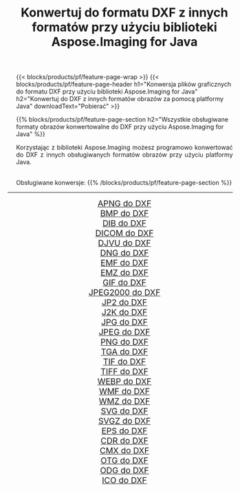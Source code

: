 ﻿---
title: Konwertuj do formatu DXF z innych formatów przy użyciu biblioteki Aspose.Imaging for Java 
weight: 3920
url: /pl/java/conversion/to/dxf/ 
lang: pl
langdirlevel: 2
locales: zh-hans,ja,it,ru,de,es,fr,nl,id,lt,pl,pt,vi,tr,ko,zh-hant,ar,hi,th,sv,cs,uk,he
description: Za pomocą Aspose.Imaging możesz konwertować do DXF z innych formatów przy użyciu Javy
---

{{< blocks/products/pf/feature-page-wrap >}}
{{< blocks/products/pf/feature-page-header h1="Konwersja plików graficznych do formatu DXF przy użyciu biblioteki Aspose.Imaging for Java" h2="Konwertuj do DXF z innych formatów obrazów za pomocą platformy Java" downloadText="Pobierać" >}}


{{% blocks/products/pf/feature-page-section  h2="Wszystkie obsługiwane formaty obrazów konwertowalne do DXF przy użyciu Aspose.Imaging for Java" %}}
<p align=justify>Korzystając z biblioteki Aspose.Imaging możesz programowo konwertować do DXF z innych obsługiwanych formatów obrazów przy użyciu platformy Java.</p>
<br/>
Obsługiwane konwersje:
{{% /blocks/products/pf/feature-page-section %}}
<div class="container-fluid productfamilypage bg-gray">
    <div class="convertypes bg-gray agp-content section">
        <div class="container">
		<hr style="margin-left:-20px;"/>
		<div class="row other-converters" style="gap: 10px;font-size: 19px;text-align:center;">
		    <div class='col-md-2 other-converter remove-lp remove-rp'><a href="/imaging/pl/java/conversion/apng-to-dxf/" style="padding:15px;">APNG do DXF</a></div>
<div class='col-md-2 other-converter remove-lp remove-rp'><a href="/imaging/pl/java/conversion/bmp-to-dxf/" style="padding:15px;">BMP do DXF</a></div>
<div class='col-md-2 other-converter remove-lp remove-rp'><a href="/imaging/pl/java/conversion/dib-to-dxf/" style="padding:15px;">DIB do DXF</a></div>
<div class='col-md-2 other-converter remove-lp remove-rp'><a href="/imaging/pl/java/conversion/dicom-to-dxf/" style="padding:15px;">DICOM do DXF</a></div>
<div class='col-md-2 other-converter remove-lp remove-rp'><a href="/imaging/pl/java/conversion/djvu-to-dxf/" style="padding:15px;">DJVU do DXF</a></div>
<div class='col-md-2 other-converter remove-lp remove-rp'><a href="/imaging/pl/java/conversion/dng-to-dxf/" style="padding:15px;">DNG do DXF</a></div>
<div class='col-md-2 other-converter remove-lp remove-rp'><a href="/imaging/pl/java/conversion/emf-to-dxf/" style="padding:15px;">EMF do DXF</a></div>
<div class='col-md-2 other-converter remove-lp remove-rp'><a href="/imaging/pl/java/conversion/emz-to-dxf/" style="padding:15px;">EMZ do DXF</a></div>
<div class='col-md-2 other-converter remove-lp remove-rp'><a href="/imaging/pl/java/conversion/gif-to-dxf/" style="padding:15px;">GIF do DXF</a></div>
<div class='col-md-2 other-converter remove-lp remove-rp'><a href="/imaging/pl/java/conversion/jpeg2000-to-dxf/" style="padding:15px;">JPEG2000 do DXF</a></div>
<div class='col-md-2 other-converter remove-lp remove-rp'><a href="/imaging/pl/java/conversion/jp2-to-dxf/" style="padding:15px;">JP2 do DXF</a></div>
<div class='col-md-2 other-converter remove-lp remove-rp'><a href="/imaging/pl/java/conversion/j2k-to-dxf/" style="padding:15px;">J2K do DXF</a></div>
<div class='col-md-2 other-converter remove-lp remove-rp'><a href="/imaging/pl/java/conversion/jpg-to-dxf/" style="padding:15px;">JPG do DXF</a></div>
<div class='col-md-2 other-converter remove-lp remove-rp'><a href="/imaging/pl/java/conversion/jpeg-to-dxf/" style="padding:15px;">JPEG do DXF</a></div>
<div class='col-md-2 other-converter remove-lp remove-rp'><a href="/imaging/pl/java/conversion/png-to-dxf/" style="padding:15px;">PNG do DXF</a></div>
<div class='col-md-2 other-converter remove-lp remove-rp'><a href="/imaging/pl/java/conversion/tga-to-dxf/" style="padding:15px;">TGA do DXF</a></div>
<div class='col-md-2 other-converter remove-lp remove-rp'><a href="/imaging/pl/java/conversion/tif-to-dxf/" style="padding:15px;">TIF do DXF</a></div>
<div class='col-md-2 other-converter remove-lp remove-rp'><a href="/imaging/pl/java/conversion/tiff-to-dxf/" style="padding:15px;">TIFF do DXF</a></div>
<div class='col-md-2 other-converter remove-lp remove-rp'><a href="/imaging/pl/java/conversion/webp-to-dxf/" style="padding:15px;">WEBP do DXF</a></div>
<div class='col-md-2 other-converter remove-lp remove-rp'><a href="/imaging/pl/java/conversion/wmf-to-dxf/" style="padding:15px;">WMF do DXF</a></div>
<div class='col-md-2 other-converter remove-lp remove-rp'><a href="/imaging/pl/java/conversion/wmz-to-dxf/" style="padding:15px;">WMZ do DXF</a></div>
<div class='col-md-2 other-converter remove-lp remove-rp'><a href="/imaging/pl/java/conversion/svg-to-dxf/" style="padding:15px;">SVG do DXF</a></div>
<div class='col-md-2 other-converter remove-lp remove-rp'><a href="/imaging/pl/java/conversion/svgz-to-dxf/" style="padding:15px;">SVGZ do DXF</a></div>
<div class='col-md-2 other-converter remove-lp remove-rp'><a href="/imaging/pl/java/conversion/eps-to-dxf/" style="padding:15px;">EPS do DXF</a></div>
<div class='col-md-2 other-converter remove-lp remove-rp'><a href="/imaging/pl/java/conversion/cdr-to-dxf/" style="padding:15px;">CDR do DXF</a></div>
<div class='col-md-2 other-converter remove-lp remove-rp'><a href="/imaging/pl/java/conversion/cmx-to-dxf/" style="padding:15px;">CMX do DXF</a></div>
<div class='col-md-2 other-converter remove-lp remove-rp'><a href="/imaging/pl/java/conversion/otg-to-dxf/" style="padding:15px;">OTG do DXF</a></div>
<div class='col-md-2 other-converter remove-lp remove-rp'><a href="/imaging/pl/java/conversion/odg-to-dxf/" style="padding:15px;">ODG do DXF</a></div>
<div class='col-md-2 other-converter remove-lp remove-rp'><a href="/imaging/pl/java/conversion/ico-to-dxf/" style="padding:15px;">ICO do DXF</a></div>
                </div>
        </div>
    </div>
</div>
<br/>

